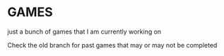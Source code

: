 # GAMES
just a bunch of games that I am currently working on

Check the old branch for past games that may or may not be completed

